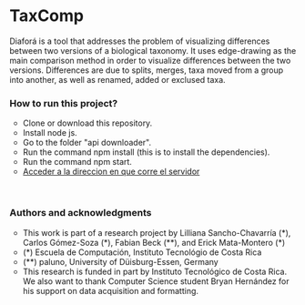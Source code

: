 <h1>TaxComp</h1>

<p>Diaforá is a tool that addresses the problem of visualizing differences between two versions of a biological taxonomy. It uses edge-drawing as the main comparison method in order to visualize differences between the two versions.  Differences are due to splits, merges, taxa moved from a group into another, as well as renamed, added or exclused taxa.</p>
<h3>How to run this project?</h3>
<ul style="list-style-type:circle">
	<li>Clone or download this repository.</li>
	<li>Install node js.</li>
	<li>Go to the folder "api downloader".</li>
	<li>Run the command npm install (this is to install the dependencies).</li>
	<li>Run the command npm start.</li>
	<li><a target="_blank" rel="noopener noreferrer" href="http://localhost:3000" >Acceder a la direccion en que corre el servidor</a></li>
</ul>
</br>
<h3>Authors and acknowledgments </h3>
<ul style="list-style-type:circle">
	<li>This work is part of a research project by Lilliana Sancho-Chavarría (*), Carlos Gómez-Soza (*), Fabian Beck (**), and Erick Mata-Montero (*)</li>
	<li>(*) Escuela de Computación, Instituto Tecnológio de Costa Rica</li>
	<li>(**) paluno, University of Düisburg-Essen, Germany</li>
	<li>This research is funded in part by Instituto Tecnológico de Costa Rica. We also want to thank Computer Science student Bryan Hernández for his support on data acquisition and formatting.</li>
</ul>
